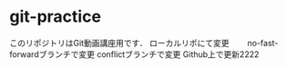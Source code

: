# git-practice
このリポジトリはGit動画講座用です．
ローカルリポにて変更　　
no-fast-forwardブランチで変更
conflictブランチで変更
Github上で更新2222
